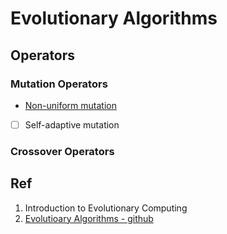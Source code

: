 # Evolutionary Algorithms


## Operators
### Mutation Operators
- [Non-uniform mutation](src/Mutation/__init__.py)
- [ ] Self-adaptive mutation

### Crossover Operators


## Ref

1. Introduction to Evolutionary Computing
2. [Evolutioary Algorithms - github](https://github.com/mlagunas/evolutionary_algorithms) 
